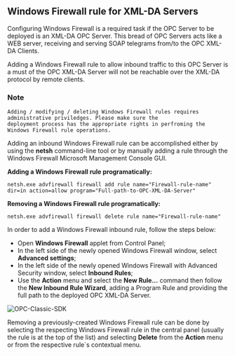 ## **Windows Firewall rule for XML-DA Servers**

Configuring Windows Firewall is a required task if the OPC Server to be deployed is an XML-DA OPC Server. This bread of OPC Servers acts like a WEB server, receiving and serving SOAP telegrams from/to the OPC XML-DA Clients.

Adding a Windows Firewall rule to allow inbound traffic to this OPC Server is a must of the OPC XML-DA Server will not be reachable over the XML-DA protocol by remote clients.

### Note
```
Adding / modifying / deleting Windows Firewall rules requires administrative priviledges. Please make sure the 
deployment process has the appropriate rights in perfroming the Windows Firewall rule operations.
```
Adding an inbound Windows Firewall rule can be accomplished either by using the **netsh** command-line tool or by manually adding a rule through the Windows Firewall Microsoft Management Console GUI.


**Adding a Windows Firewall rule programatically:**
```
netsh.exe advfirewall firewall add rule name="Firewall-rule-name" dir=in action=allow program="Full-path-to-OPC-XML-DA-Server"
```
**Removing a Windows Firewall rule programatically:**

```
netsh.exe advfirewall firewall delete rule name="Firewall-rule-name"
```
In order to add a Windows Firewall inbound rule, follow the steps below:

-   Open **Windows Firewall** applet from Control Panel;
-   In the left side of the newly opened Windows Firewall window, select **Advanced settings**;
-   In the left side of the newly opened Windows Firewall with Advanced Security window, select **Inbound Rules**;
-   Use the **Action** menu and select the **New Rule...** command then follow the **New Inbound Rule Wizard**, adding a Program Rule and providing the full path to the deployed OPC XML-DA Server.

![OPC-Classic-SDK](https://github.com/SoftingIndustrial/OPC-Classic-SDK/raw/main/documentation_pics/WindowsFirewallNewRule.png)


Removing a previously-created Windows Firewall rule can be done by selecting the respecting Windows Firewall rule in the central panel (usually the rule is at the top of the list) and selecting **Delete** from the **Action** menu or from the respective rule`s contextual menu.